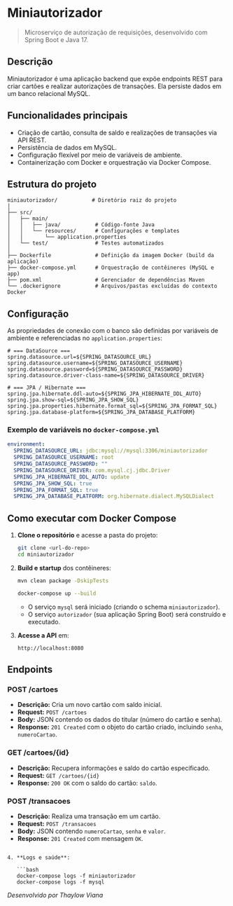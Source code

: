# Miniautorizador

> Microserviço de autorização de requisições, desenvolvido com Spring Boot e Java 17.

## Descrição

Miniautorizador é uma aplicação backend que expõe endpoints REST para criar cartões e realizar autorizações de transações. Ela persiste dados em um banco relacional MySQL.

## Funcionalidades principais

- Criação de cartão, consulta de saldo e realizações de transações via API REST.
- Persistência de dados em MySQL.
- Configuração flexível por meio de variáveis de ambiente.
- Containerização com Docker e orquestração via Docker Compose.

## Estrutura do projeto

```text
miniautorizador/           # Diretório raiz do projeto
│
├── src/
│   ├── main/
│   │   ├── java/           # Código-fonte Java
│   │   └── resources/      # Configurações e templates
│   │       └── application.properties
│   └── test/               # Testes automatizados
│
├── Dockerfile              # Definição da imagem Docker (build da aplicação)
├── docker-compose.yml      # Orquestração de contêineres (MySQL e app)
├── pom.xml                 # Gerenciador de dependências Maven
└── .dockerignore           # Arquivos/pastas excluídas do contexto Docker
```

## Configuração

As propriedades de conexão com o banco são definidas por variáveis de ambiente e referenciadas no `application.properties`:

```properties
# === DataSource ===
spring.datasource.url=${SPRING_DATASOURCE_URL}
spring.datasource.username=${SPRING_DATASOURCE_USERNAME}
spring.datasource.password=${SPRING_DATASOURCE_PASSWORD}
spring.datasource.driver-class-name=${SPRING_DATASOURCE_DRIVER}

# === JPA / Hibernate ===
spring.jpa.hibernate.ddl-auto=${SPRING_JPA_HIBERNATE_DDL_AUTO}
spring.jpa.show-sql=${SPRING_JPA_SHOW_SQL}
spring.jpa.properties.hibernate.format_sql=${SPRING_JPA_FORMAT_SQL}
spring.jpa.database-platform=${SPRING_JPA_DATABASE_PLATFORM}
```

### Exemplo de variáveis no `docker-compose.yml`

```yaml
environment:
  SPRING_DATASOURCE_URL: jdbc:mysql://mysql:3306/miniautorizador
  SPRING_DATASOURCE_USERNAME: root
  SPRING_DATASOURCE_PASSWORD: ""
  SPRING_DATASOURCE_DRIVER: com.mysql.cj.jdbc.Driver
  SPRING_JPA_HIBERNATE_DDL_AUTO: update
  SPRING_JPA_SHOW_SQL: true
  SPRING_JPA_FORMAT_SQL: true
  SPRING_JPA_DATABASE_PLATFORM: org.hibernate.dialect.MySQLDialect
```

## Como executar com Docker Compose

1. **Clone o repositório** e acesse a pasta do projeto:

   ```bash
   git clone <url-do-repo>
   cd miniautorizador
   ```

2. **Build e startup** dos contêineres:

   ```bash
   mvn clean package -DskipTests
   ```

   ```bash
   docker-compose up --build
   ```

   - O serviço `mysql` será iniciado (criando o schema `miniautorizador`).
   - O serviço `autorizador` (sua aplicação Spring Boot) será construído e executado.

3. **Acesse a API** em:

   ```
   http://localhost:8080
   ```

## Endpoints

### POST /cartoes

- **Descrição:** Cria um novo cartão com saldo inicial.
- **Request:** `POST /cartoes`
- **Body:** JSON contendo os dados do titular (número do cartão e senha).
- **Response:** `201 Created` com o objeto do cartão criado, incluindo `senha`, `numeroCartao`.

### GET /cartoes/{id}

- **Descrição:** Recupera informações e saldo do cartão especificado.
- **Request:** `GET /cartoes/{id}`
- **Response:** `200 OK` com o saldo do cartão: `saldo`.

### POST /transacoes

- **Descrição:** Realiza uma transação em um cartão.
- **Request:** `POST /transacoes`
- **Body:** JSON contendo `numeroCartao`, `senha` e `valor`.
- **Response:** `201 Created` com mensagem `OK`.

````

4. **Logs e saúde**:

   ```bash
   docker-compose logs -f miniautorizador
   docker-compose logs -f mysql
````

*Desenvolvido por Thaylow Viana*

